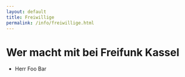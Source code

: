 ```yaml
---
layout: default
title: Freiwillige
permalink: /info/freiwillige.html
---
```


# Wer macht mit bei Freifunk Kassel
* Herr Foo Bar